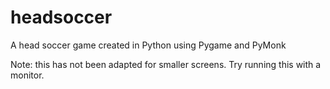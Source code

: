 # headsoccer
A head soccer game created in Python using Pygame and PyMonk

Note: this has not been adapted for smaller screens. Try running this with a monitor.
